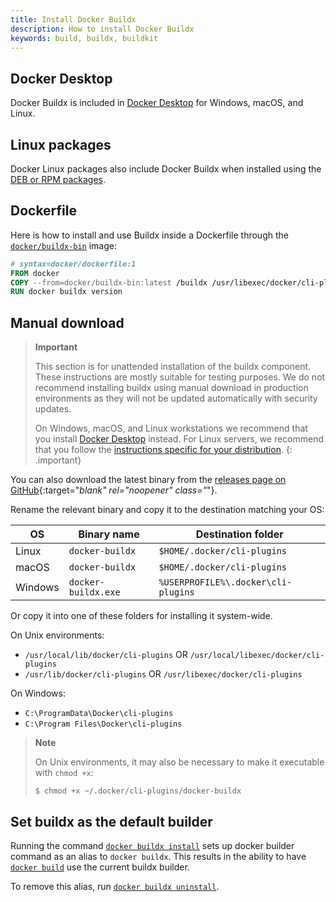 ```yaml
---
title: Install Docker Buildx
description: How to install Docker Buildx
keywords: build, buildx, buildkit
---
```


## Docker Desktop

Docker Buildx is included in [Docker Desktop](../../desktop/index.md) for
Windows, macOS, and Linux.

## Linux packages

Docker Linux packages also include Docker Buildx when installed using the
[DEB or RPM packages](../../engine/install/index.md).

## Dockerfile

Here is how to install and use Buildx inside a Dockerfile through the
[`docker/buildx-bin`](https://hub.docker.com/r/docker/buildx-bin) image:

```dockerfile
# syntax=docker/dockerfile:1
FROM docker
COPY --from=docker/buildx-bin:latest /buildx /usr/libexec/docker/cli-plugins/docker-buildx
RUN docker buildx version
```

## Manual download

> **Important**
>
> This section is for unattended installation of the buildx component. These
> instructions are mostly suitable for testing purposes. We do not recommend
> installing buildx using manual download in production environments as they
> will not be updated automatically with security updates.
>
> On Windows, macOS, and Linux workstations we recommend that you install
> [Docker Desktop](../../desktop/index.md) instead. For Linux servers, we recommend
> that you follow the [instructions specific for your distribution](#linux-packages).
{: .important}

You can also download the latest binary from the [releases page on GitHub](https://github.com/docker/buildx/releases/latest){:target="_blank" rel="noopener" class="_"}.

Rename the relevant binary and copy it to the destination matching your OS:

| OS       | Binary name          | Destination folder                         |
|----------|----------------------|--------------------------------------------|
| Linux    | `docker-buildx`      | `$HOME/.docker/cli-plugins`                |
| macOS    | `docker-buildx`      | `$HOME/.docker/cli-plugins`                |
| Windows  | `docker-buildx.exe`  | `%USERPROFILE%\.docker\cli-plugins`        |

Or copy it into one of these folders for installing it system-wide.

On Unix environments:

* `/usr/local/lib/docker/cli-plugins` OR `/usr/local/libexec/docker/cli-plugins`
* `/usr/lib/docker/cli-plugins` OR `/usr/libexec/docker/cli-plugins`

On Windows:

* `C:\ProgramData\Docker\cli-plugins`
* `C:\Program Files\Docker\cli-plugins`

> **Note**
>
> On Unix environments, it may also be necessary to make it executable with `chmod +x`:
> ```shell
> $ chmod +x ~/.docker/cli-plugins/docker-buildx
> ```

## Set buildx as the default builder

Running the command [`docker buildx install`](../../engine/reference/commandline/buildx_install.md)
sets up docker builder command as an alias to `docker buildx`. This results in
the ability to have [`docker build`](../../engine/reference/commandline/build.md)
use the current buildx builder.

To remove this alias, run [`docker buildx uninstall`](../../engine/reference/commandline/buildx_uninstall.md).
